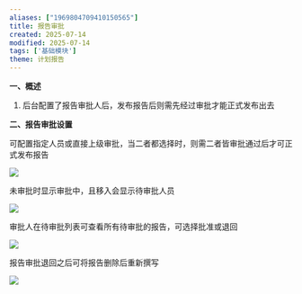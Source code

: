 ```yaml
---
aliases: ["1969804709410150565"]
title: 报告审批
created: 2025-07-14
modified: 2025-07-14
tags: ['基础模块']
theme: 计划报告
---
```


**一、概述**

1. 后台配置了报告审批人后，发布报告后则需先经过审批才能正式发布出去

**二、报告审批设置**

可配置指定人员或直接上级审批，当二者都选择时，则需二者皆审批通过后才可正式发布报告

![](f29a78b09d2974932e4137890bcd238c.jpg)

未审批时显示审批中，且移入会显示待审批人员

![](c1e3fd8d101635f4788c46f86d0c916c.jpg)

审批人在待审批列表可查看所有待审批的报告，可选择批准或退回

![](c8972a1e068c760742ae83a82eeb4259.jpg)

报告审批退回之后可将报告删除后重新撰写

![](c849a312a5840c371de0808d7f589475.jpg)